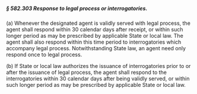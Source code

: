 ##### § 582.303 Response to legal process or interrogatories. #####

(a) Whenever the designated agent is validly served with legal process, the agent shall respond within 30 calendar days after receipt, or within such longer period as may be prescribed by applicable State or local law. The agent shall also respond within this time period to interrogatories which accompany legal process. Notwithstanding State law, an agent need only respond once to legal process.

(b) If State or local law authorizes the issuance of interrogatories prior to or after the issuance of legal process, the agent shall respond to the interrogatories within 30 calendar days after being validly served, or within such longer period as may be prescribed by applicable State or local law.